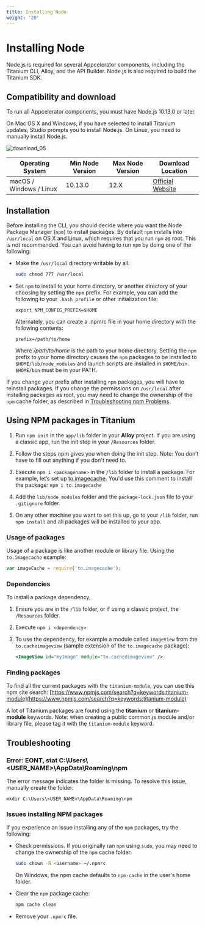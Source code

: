 ```yaml
---
title: Installing Node
weight: '20'
---
```


# Installing Node

Node.js is required for several Appcelerator components, including the Titanium CLI, Alloy, and the API Builder. Node.js is also required to build the Titanium SDK.

## Compatibility and download

To run all Appcelerator components, you must have Node.js 10.13.0 or later.

On Mac OS X and Windows, if you have selected to install Titanium updates, Studio prompts you to install Node.js. On Linux, you need to manually install Node.js.

![download_05](/images/guide/download/attachments/29004836/download_05.png)

| Operating System | Min Node Version | Max Node Version | Download Location |
| --- | --- | --- | --- |
| macOS / Windows / Linux | 10.13.0 | 12.X | [Official Website](https://nodejs.org/en/download/releases/) |

## Installation

Before installing the CLI, you should decide where you want the Node Package Manager (`npm`) to install packages. By default `npm` installs into `/usr/local` on OS X and Linux, which requires that you run `npm` as root. This is not recommended. You can avoid having to run `npm` by doing one of the following:

* Make the `/usr/local` directory writable by all:

    ```bash
    sudo chmod 777 /usr/local
    ```

* Set `npm` to install to your home directory, or another directory of your choosing by setting the `npm` prefix. For example, you can add the following to your `.bash_profile` or other initialization file:

    ```
    export NPM_CONFIG_PREFIX=$HOME
    ```

    Alternately, you can create a .npmrc file in your home directory with the following contents:

    ```
    prefix=/path/to/home
    ```

    Where _/path/to/home_ is the path to your home directory. Setting the `npm` prefix to your home directory causes the `npm` packages to be installed to `$HOME/lib/node_modules` and launch scripts are installed in `$HOME/bin`. `$HOME/bin` must be in your PATH.

If you change your prefix after installing `npm` packages, you will have to reinstall packages. If you change the permissions on `/usr/local` after installing packages as root, you may need to change the ownership of the `npm` cache folder, as described in [Troubleshooting npm Problems](#TroubleshootingnpmProblems).

## Using NPM packages in Titanium

1. Run `npm init` in the `app/lib` folder in your **Alloy** project. If you are using a classic app, run the init step in your `/Resources` folder.

2. Follow the steps npm gives you when doing the init step. Note: You don’t have to fill out anything if you don't need to.

3. Execute `npm i <packagename>` in the `/lib` folder to install a package. For example, let’s set up [to.imagecache](https://www.npmjs.com/package/to.imagecache). You'd use this comment to install the package: `npm i to.imagecache`

4. Add the `lib/node_modules` folder and the `package-lock.json` file to your `.gitignore` folder.

5. On any other machine you want to set this up, go to your `/lib` folder, run `npm install` and all packages will be installed to your app.

### Usage of packages

Usage of a package is like another module or library file. Using the `to.imagecache` example:

```javascript
var imageCache = require('to.imagecache');
```

### Dependencies

To install a package dependency,

1. Ensure you are in the `/lib` folder, or if using a classic project, the `/Resources` folder.

2. Execute `npm i <dependency>`

3. To use the dependency, for example a module called `ImageView` from the `to.cacheimageview` (sample extension of the `to.imagecache` package):

    ```xml
    <ImageView id="myImage" module="to.cachedimageview" />
    ```

### Finding packages

To find all the current packages with the `titanium-module`, you can use this npm site search: [https://www.npmjs.com/search?q=keywords:titanium-module](https://www.npmjs.com/search?q=keywords:titanium-module)

A lot of Titanium packages are found using the **titanium** or **titanium-module** keywords. Note: when creating a public common.js module and/or library file, please tag it with the `titanium-module` keyword.

## Troubleshooting

### Error: EONT, stat C:\\Users\\<USER\_NAME>\\AppData\\Roaming\\npm

The error message indicates the folder is missing. To resolve this issue, manually create the folder:

```
mkdir C:\Users\<USER_NAME>\AppData\Roaming\npm
```

### Issues installing NPM packages

If you experience an issue installing any of the `npm` packages, try the following:

* Check permissions. If you originally ran `npm` using `sudo`, you may need to change the ownership of the `npm` cache folder.

    ```bash
    sudo chown -R <username> ~/.npmrc
    ```

    On Windows, the npm cache defaults to `npm-cache` in the user's home folder.

* Clear the `npm` package cache:

    ```bash
    npm cache clean
    ```

* Remove your `.npmrc` file.
